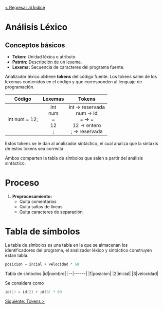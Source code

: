 [< Regresar al Índice](README.md)

# Análisis Léxico

## Conceptos básicos
- **Token:** Unidad léxica o atributo
- **Patrón:** Descripción de un lexema.
- **Lexema:** Secuencia de caracteres del programa fuente.

Analizador léxico obtiene **tokens** del código fuente. Los tokens salen de los lexemas contenidos en el código y que corresponden al lenguaje de programación.

|Código|Lexemas|Tokens|
|:--:|:--:|:--:|
|int num = 12;|int <br/> num <br/> =<br/> 12<br/>; | int -> reservada <br/>num -> id<br/>= -> =<br/>12 -> entero<br/>; -> reservada

Estos tokens se le dan al analizador sintáctico, el cual analiza que la sintaxis de estos tokens sea correcta.

Ambos comparten la tabla de símbolos que salen a partir del análisis sintáctico.

# Proceso
1. **Preprocesamiento:** 
    - Quita comentarios
    - Quita saltos de líneas
    - Quita caracteres de separación

# Tabla de símbolos
La tabla de símbolos es una tabla en la que se almacenan los identificadores del programa, el analizador léxico y sintáctico construyen estan tabla.

```c
posicion = incial + velocidad * 60
```
Tabla de símbolos
|id|nombre|
|--|------|
|1|posicion|
|2|inicial|
|3|velocidad|

Se considera como   

```c
id(1) = id(2) + id(3) * 60
```


[Siguiente: Tokens >](./Tokens.md)